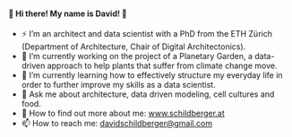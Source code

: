 #### 👋 Hi there! My name is David! 👋
- ⚡ I’m an architect and data scientist with a PhD from the ETH Zürich (Department of Architecture, Chair of Digital Architectonics).
- 🌱 I’m currently working on the project of a Planetary Garden, a data-driven approach to help plants that suffer from climate change move. 
- 🔭 I’m currently learning how to effectively structure my everyday life in order to further improve my skills as a data scientist. 
- 💬 Ask me about architecture, data driven modeling, cell cultures and food.
- 🔭 How to find out more about me: www.schildberger.at
- 📫 How to reach me: davidschildberger@gmail.com
 
 
<!--
**dadavie/dadavie** is a ✨ _special_ ✨ repository because its `README.md` (this file) appears on your GitHub profile.

Here are some ideas to get you started:

- 🔭 I’m currently working on ...
- 🌱 I’m currently learning ...
- 👯 I’m looking to collaborate on ...
- 🤔 I’m looking for help with ...
- 💬 Ask me about ...
- 📫 How to reach me: ...
- 😄 Pronouns: ...
- ⚡ Fun fact: ...
-->
